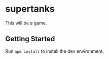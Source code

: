 # supertanks

This will be a game.

## Getting Started

Run `npm install` to install the dev environment.

